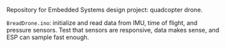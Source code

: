 Repository for Embedded Systems design project: quadcopter drone.

`BreadDrone.ino`: initialize and read data from IMU, time of flight, and pressure sensors. Test that sensors are responsive, data makes sense, and ESP can sample fast enough.
